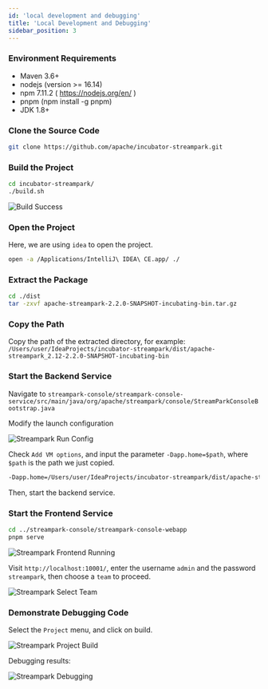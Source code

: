 ```yaml
---
id: 'local development and debugging'
title: 'Local Development and Debugging'
sidebar_position: 3
---
```


### Environment Requirements

- Maven 3.6+
- nodejs (version >= 16.14)
- npm 7.11.2 ( https://nodejs.org/en/ )
- pnpm (npm install -g pnpm)
- JDK 1.8+

### Clone the Source Code

```bash
git clone https://github.com/apache/incubator-streampark.git
```

### Build the Project

```bash
cd incubator-streampark/
./build.sh
```

![Build Success](/doc/image/streampark_build_success.png)

### Open the Project

Here, we are using `idea` to open the project.

```bash
open -a /Applications/IntelliJ\ IDEA\ CE.app/ ./
```

### Extract the Package

```bash
cd ./dist
tar -zxvf apache-streampark-2.2.0-SNAPSHOT-incubating-bin.tar.gz
```

### Copy the Path

Copy the path of the extracted directory, for example: `/Users/user/IdeaProjects/incubator-streampark/dist/apache-streampark_2.12-2.2.0-SNAPSHOT-incubating-bin`

### Start the Backend Service

Navigate to `streampark-console/streampark-console-service/src/main/java/org/apache/streampark/console/StreamParkConsoleBootstrap.java`

Modify the launch configuration

![Streampark Run Config](/doc/image/streampark_run_config.png)

Check `Add VM options`, and input the parameter `-Dapp.home=$path`, where `$path` is the path we just copied.

```bash
-Dapp.home=/Users/user/IdeaProjects/incubator-streampark/dist/apache-streampark_2.12-2.2.0-SNAPSHOT-incubating-bin
```

Then, start the backend service.

### Start the Frontend Service

```bash
cd ../streampark-console/streampark-console-webapp
pnpm serve
```

![Streampark Frontend Running](/doc/image/streampark_frontend_running.png)

Visit `http://localhost:10001/`, enter the username `admin` and the password `streampark`, then choose a `team` to proceed.

![Streampark Select Team](/doc/image/streampark_select_team.png)

### Demonstrate Debugging Code

Select the `Project` menu, and click on build.

![Streampark Project Build](/doc/image/streampark_project_build.png)

Debugging results:

![Streampark Debugging](/doc/image/streampark_debugging.png)